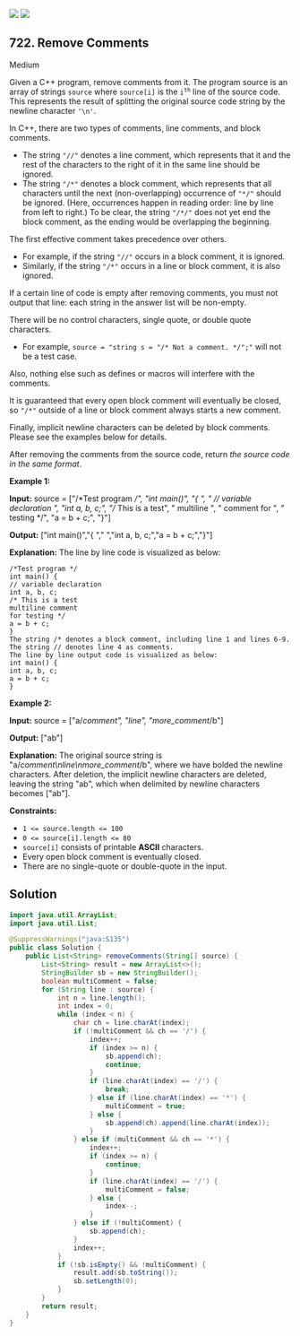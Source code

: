[![](https://img.shields.io/github/stars/javadev/LeetCode-in-Java?label=Stars&style=flat-square)](https://github.com/javadev/LeetCode-in-Java)
[![](https://img.shields.io/github/forks/javadev/LeetCode-in-Java?label=Fork%20me%20on%20GitHub%20&style=flat-square)](https://github.com/javadev/LeetCode-in-Java/fork)

## 722\. Remove Comments

Medium

Given a C++ program, remove comments from it. The program source is an array of strings `source` where `source[i]` is the <code>i<sup>th</sup></code> line of the source code. This represents the result of splitting the original source code string by the newline character `'\n'`.

In C++, there are two types of comments, line comments, and block comments.

*   The string `"//"` denotes a line comment, which represents that it and the rest of the characters to the right of it in the same line should be ignored.
*   The string `"/*"` denotes a block comment, which represents that all characters until the next (non-overlapping) occurrence of `"*/"` should be ignored. (Here, occurrences happen in reading order: line by line from left to right.) To be clear, the string `"/*/"` does not yet end the block comment, as the ending would be overlapping the beginning.

The first effective comment takes precedence over others.

*   For example, if the string `"//"` occurs in a block comment, it is ignored.
*   Similarly, if the string `"/*"` occurs in a line or block comment, it is also ignored.

If a certain line of code is empty after removing comments, you must not output that line: each string in the answer list will be non-empty.

There will be no control characters, single quote, or double quote characters.

*   For example, `source = "string s = "/* Not a comment. */";"` will not be a test case.

Also, nothing else such as defines or macros will interfere with the comments.

It is guaranteed that every open block comment will eventually be closed, so `"/*"` outside of a line or block comment always starts a new comment.

Finally, implicit newline characters can be deleted by block comments. Please see the examples below for details.

After removing the comments from the source code, return _the source code in the same format_.

**Example 1:**

**Input:** source = ["/*Test program */", "int main()", "{ ", " // variable declaration ", "int a, b, c;", "/* This is a test", " multiline ", " comment for ", " testing */", "a = b + c;", "}"]

**Output:** ["int main()","{ "," ","int a, b, c;","a = b + c;","}"]

**Explanation:** The line by line code is visualized as below: 

    /*Test program */ 
    int main() { 
    // variable declaration 
    int a, b, c; 
    /* This is a test 
    multiline comment 
    for testing */ 
    a = b + c; 
    } 
    The string /* denotes a block comment, including line 1 and lines 6-9. The string // denotes line 4 as comments. 
    The line by line output code is visualized as below: 
    int main() { 
    int a, b, c; 
    a = b + c; 
    }

**Example 2:**

**Input:** source = ["a/*comment", "line", "more_comment*/b"]

**Output:** ["ab"]

**Explanation:** The original source string is "a/*comment\nline\nmore_comment*/b", where we have bolded the newline characters. After deletion, the implicit newline characters are deleted, leaving the string "ab", which when delimited by newline characters becomes ["ab"].

**Constraints:**

*   `1 <= source.length <= 100`
*   `0 <= source[i].length <= 80`
*   `source[i]` consists of printable **ASCII** characters.
*   Every open block comment is eventually closed.
*   There are no single-quote or double-quote in the input.

## Solution

```java
import java.util.ArrayList;
import java.util.List;

@SuppressWarnings("java:S135")
public class Solution {
    public List<String> removeComments(String[] source) {
        List<String> result = new ArrayList<>();
        StringBuilder sb = new StringBuilder();
        boolean multiComment = false;
        for (String line : source) {
            int n = line.length();
            int index = 0;
            while (index < n) {
                char ch = line.charAt(index);
                if (!multiComment && ch == '/') {
                    index++;
                    if (index >= n) {
                        sb.append(ch);
                        continue;
                    }
                    if (line.charAt(index) == '/') {
                        break;
                    } else if (line.charAt(index) == '*') {
                        multiComment = true;
                    } else {
                        sb.append(ch).append(line.charAt(index));
                    }
                } else if (multiComment && ch == '*') {
                    index++;
                    if (index >= n) {
                        continue;
                    }
                    if (line.charAt(index) == '/') {
                        multiComment = false;
                    } else {
                        index--;
                    }
                } else if (!multiComment) {
                    sb.append(ch);
                }
                index++;
            }
            if (!sb.isEmpty() && !multiComment) {
                result.add(sb.toString());
                sb.setLength(0);
            }
        }
        return result;
    }
}
```